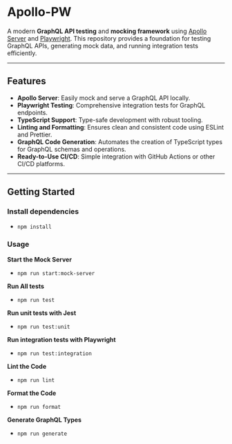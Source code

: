 # Apollo-PW

A modern **GraphQL API testing** and **mocking framework** using [Apollo Server](https://www.apollographql.com/docs/apollo-server/) and [Playwright](https://playwright.dev/). This repository provides a foundation for testing GraphQL APIs, generating mock data, and running integration tests efficiently.

---

## Features

- **Apollo Server**: Easily mock and serve a GraphQL API locally.
- **Playwright Testing**: Comprehensive integration tests for GraphQL endpoints.
- **TypeScript Support**: Type-safe development with robust tooling.
- **Linting and Formatting**: Ensures clean and consistent code using ESLint and Prettier.
- **GraphQL Code Generation**: Automates the creation of TypeScript types for GraphQL schemas and operations.
- **Ready-to-Use CI/CD**: Simple integration with GitHub Actions or other CI/CD platforms.

---

## Getting Started

### Install dependencies

- `npm install`

### Usage

**Start the Mock Server**

- `npm run start:mock-server`

**Run All tests**

- `npm run test`

**Run unit tests with Jest**

- `npm run test:unit`

**Run integration tests with Playwright**

- `npm run test:integration`

**Lint the Code**

- `npm run lint`

**Format the Code**

- `npm run format`

**Generate GraphQL Types**

- `npm run generate`
